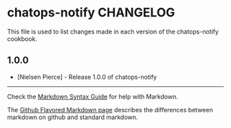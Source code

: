 chatops-notify CHANGELOG
========================

This file is used to list changes made in each version of the chatops-notify cookbook.

1.0.0
-----
- [Nielsen Pierce] - Release 1.0.0 of chatops-notify

- - -
Check the [Markdown Syntax Guide](http://daringfireball.net/projects/markdown/syntax) for help with Markdown.

The [Github Flavored Markdown page](http://github.github.com/github-flavored-markdown/) describes the differences between markdown on github and standard markdown.
